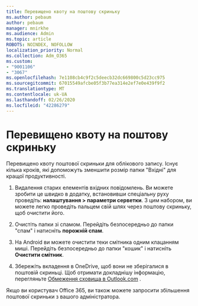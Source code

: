 ```yaml
---
title: Перевищено квоту на поштову скриньку
ms.author: pebaum
author: pebaum
manager: mnirkhe
ms.audience: Admin
ms.topic: article
ROBOTS: NOINDEX, NOFOLLOW
localization_priority: Normal
ms.collection: Adm_O365
ms.custom:
- "9001106"
- "3067"
ms.openlocfilehash: 7e1108cb4c9f2c5deecb32dc669800c5d23cc975
ms.sourcegitcommit: 67015549afcbe05f3b77ea314e2ef7e0e439f9f2
ms.translationtype: MT
ms.contentlocale: uk-UA
ms.lasthandoff: 02/26/2020
ms.locfileid: "42286279"
---
```

# <a name="mailbox-quota-exceeded"></a>Перевищено квоту на поштову скриньку

Перевищено квоту поштової скриньки для облікового запису. Існує кілька кроків, які допоможуть зменшити розмір папки "Вхідні" для кращої продуктивності.

1. Видалення старих елементів вхідних повідомлень. Ви можете зробити це швидко в додатку, встановивши спеціальну руху проведіть: **налаштування > параметри серветки**. З цим набором, ви можете легко проведіть пальцем свій шлях через поштову скриньку, щоб очистити його.

2. Очистіть папки зі спамом. Перейдіть безпосередньо до папки "спам" і натисніть **порожній спам**.

3. На Android ви можете очистити теки смітника одним клацанням миші. Перейдіть безпосередньо до папки "кошик" і натисніть **Очистити смітник**. 

4. Збережіть вкладення в OneDrive, щоб вони не зберігалися в поштовій скриньці. Щоб отримати докладнішу інформацію, перегляньте [Обмеження сховища в Outlook.com](https://support.office.com/article/storage-limits-in-outlook-com-7ac99134-69e5-4619-ac0b-2d313bba5e9e) . 

Якщо ви користувач Office 365, ви також можете запросити збільшення поштової скриньки з вашого адміністратора.